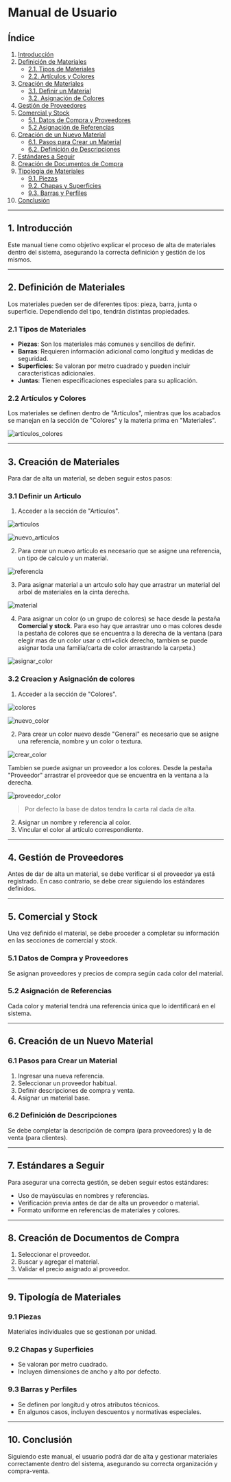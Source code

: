 # Manual de Usuario

## Índice
1. [Introducción](#1-introducción)
2. [Definición de Materiales](#2-definición-de-materiales)
   - [2.1. Tipos de Materiales](#21-tipos-de-materiales)
   - [2.2. Artículos y Colores](#22-artículos-y-colores)
3. [Creación de Materiales](#3-creación-de-materiales)
   - [3.1. Definir un Material](#31-definir-un-material)
   - [3.2. Asignación de Colores](#32-asignación-de-colores)
4. [Gestión de Proveedores](#4-gestión-de-proveedores)
5. [Comercial y Stock](#5-comercial-y-stock)
   - [5.1. Datos de Compra y Proveedores](#51-datos-de-compra-y-proveedores)
   - [5.2 Asignación de Referencias](#52-asignación-de-referencias)
6. [Creación de un Nuevo Material](#6-creación-de-un-nuevo-material)
   - [6.1. Pasos para Crear un Material](#61-pasos-para-crear-un-material)
   - [6.2. Definición de Descripciones](#62-definición-de-descripciones)
7. [Estándares a Seguir](#7-estándares-a-seguir)
8. [Creación de Documentos de Compra](#8-creación-de-documentos-de-compra)
9. [Tipología de Materiales](#9-tipología-de-materiales)
   - [9.1. Piezas](#91-piezas)
   - [9.2. Chapas y Superficies](#92-chapas-y-superficies)
   - [9.3. Barras y Perfiles](#93-barras-y-perfiles)
10. [Conclusión](#10-conclusión)

---

## 1. Introducción
Este manual tiene como objetivo explicar el proceso de alta de materiales dentro del sistema, asegurando la correcta definición y gestión de los mismos.

---

## 2. Definición de Materiales
Los materiales pueden ser de diferentes tipos: pieza, barra, junta o superficie. Dependiendo del tipo, tendrán distintas propiedades.

### 2.1 Tipos de Materiales
- **Piezas**: Son los materiales más comunes y sencillos de definir.
- **Barras**: Requieren información adicional como longitud y medidas de seguridad.
- **Superficies**: Se valoran por metro cuadrado y pueden incluir características adicionales.
- **Juntas**: Tienen especificaciones especiales para su aplicación.

### 2.2 Artículos y Colores
Los materiales se definen dentro de "Artículos", mientras que los acabados se manejan en la sección de "Colores" y la materia prima en "Materiales".

![articulos_colores](Imagenes/05_Crear_Material/articulos_colores.png)

---

## 3. Creación de Materiales
Para dar de alta un material, se deben seguir estos pasos:

### 3.1 Definir un Articulo

1. Acceder a la sección de "Artículos".

![articulos](Imagenes/05_Crear_Material/articulos.png)

![nuevo_articulos](Imagenes/05_Crear_Material/nuevo_articulo.png)

2. Para crear un nuevo artículo es necesario que se asigne una referencia, un tipo de calculo y un material.
 
 ![referencia](Imagenes/05_Crear_Material/referencia.png)

3. Para asignar material a un artculo solo hay que arrastrar un material del arbol de materiales en la cinta derecha. 
 
 ![material](Imagenes/05_Crear_Material/material.png)

 4. Para asignar un color (o un grupo de colores) se hace desde la pestaña **Comercial y stock**. Para eso hay que arrastrar uno o mas colores desde la pestaña de colores que se encuentra a la derecha de la ventana (para elegir mas de un color usar o ctrl+click derecho, tambien se puede asignar toda una familia/carta de color arrastrando la carpeta.)

  ![asignar_color](Imagenes/05_Crear_Material/asignar_color.png)

### 3.2 Creacion y Asignación de colores

1. Acceder a la sección de "Colores".

![colores](Imagenes/05_Crear_Material/colores.png)

![nuevo_color](Imagenes/05_Crear_Material/nuevo_color.png)

2. Para crear un color nuevo desde "General" es necesario que se asigne una referencia, nombre y un color o textura.

![crear_color](Imagenes/05_Crear_Material/crear_color.png)

   Tambien se puede asignar un proveedor a los colores. Desde la pestaña "Proveedor" arrastrar el proveedor que se encuentra en la ventana a la derecha.

   ![proveedor_color](Imagenes/05_Crear_Material/proveedor_color.png)

> Por defecto la base de datos tendra la carta ral dada de alta.

2. Asignar un nombre y referencia al color.
3. Vincular el color al artículo correspondiente.

---

## 4. Gestión de Proveedores
Antes de dar de alta un material, se debe verificar si el proveedor ya está registrado. En caso contrario, se debe crear siguiendo los estándares definidos.

---

## 5. Comercial y Stock
Una vez definido el material, se debe proceder a completar su información en las secciones de comercial y stock.

### 5.1 Datos de Compra y Proveedores
Se asignan proveedores y precios de compra según cada color del material.

### 5.2 Asignación de Referencias
Cada color y material tendrá una referencia única que lo identificará en el sistema.

---

## 6. Creación de un Nuevo Material
### 6.1 Pasos para Crear un Material
1. Ingresar una nueva referencia.
2. Seleccionar un proveedor habitual.
3. Definir descripciones de compra y venta.
4. Asignar un material base.

### 6.2 Definición de Descripciones
Se debe completar la descripción de compra (para proveedores) y la de venta (para clientes).

---

## 7. Estándares a Seguir
Para asegurar una correcta gestión, se deben seguir estos estándares:
- Uso de mayúsculas en nombres y referencias.
- Verificación previa antes de dar de alta un proveedor o material.
- Formato uniforme en referencias de materiales y colores.

---

## 8. Creación de Documentos de Compra
1. Seleccionar el proveedor.
2. Buscar y agregar el material.
3. Validar el precio asignado al proveedor.

---

## 9. Tipología de Materiales
### 9.1 Piezas
Materiales individuales que se gestionan por unidad.

### 9.2 Chapas y Superficies
- Se valoran por metro cuadrado.
- Incluyen dimensiones de ancho y alto por defecto.

### 9.3 Barras y Perfiles
- Se definen por longitud y otros atributos técnicos.
- En algunos casos, incluyen descuentos y normativas especiales.

---

## 10. Conclusión
Siguiendo este manual, el usuario podrá dar de alta y gestionar materiales correctamente dentro del sistema, asegurando su correcta organización y compra-venta.